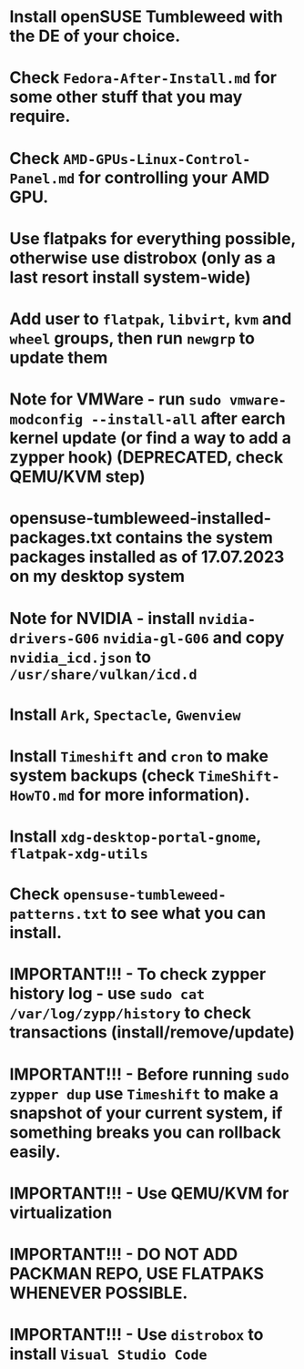 # Install openSUSE Tumbleweed with the DE of your choice.
# Check `Fedora-After-Install.md` for some other stuff that you may require.
# Check `AMD-GPUs-Linux-Control-Panel.md` for controlling your AMD GPU.
# Use flatpaks for everything possible, otherwise use distrobox (only as a last resort install system-wide)
# Add user to `flatpak`, `libvirt`, `kvm` and `wheel` groups, then run `newgrp` to update them
# Note for VMWare - run `sudo vmware-modconfig --install-all` after earch kernel update (or find a way to add a zypper hook) (DEPRECATED, check QEMU/KVM step)
# opensuse-tumbleweed-installed-packages.txt contains the system packages installed as of 17.07.2023 on my desktop system
# Note for NVIDIA - install `nvidia-drivers-G06` `nvidia-gl-G06` and copy `nvidia_icd.json` to `/usr/share/vulkan/icd.d`
# Install `Ark`, `Spectacle`, `Gwenview`
# Install `Timeshift` and `cron` to make system backups (check `TimeShift-HowTO.md` for more information).
# Install `xdg-desktop-portal-gnome`, `flatpak-xdg-utils`
# Check `opensuse-tumbleweed-patterns.txt` to see what you can install.
# IMPORTANT!!! - To check zypper history log - use `sudo cat /var/log/zypp/history` to check transactions (install/remove/update)
# IMPORTANT!!! - Before running `sudo zypper dup` use `Timeshift` to make a snapshot of your current system, if something breaks you can rollback easily.
# IMPORTANT!!! - Use QEMU/KVM for virtualization
# IMPORTANT!!! - DO NOT ADD PACKMAN REPO, USE FLATPAKS WHENEVER POSSIBLE.
# IMPORTANT!!! - Use `distrobox` to install `Visual Studio Code`